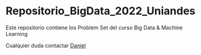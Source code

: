 # Repositorio_BigData_2022_Uniandes

 Este repositorio contiene los Problem Set del curso Big Data & Machine Learning

Cualquier duda contactar [Daniel](df.mendivelso10@uniandes.edu.co)